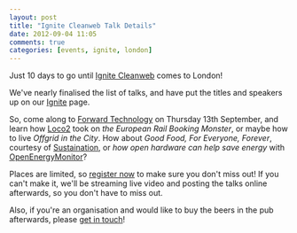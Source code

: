 ```yaml
---
layout: post
title: "Ignite Cleanweb Talk Details"
date: 2012-09-04 11:05
comments: true
categories: [events, ignite, london]
---
```

Just 10 days to go until <a href='/ignite.html'>Ignite Cleanweb</a> comes to London!

We've nearly finalised the list of talks, and have put the titles and speakers up on our <a href='/ignite.html'>Ignite</a> page.

So, come along to <a href='http://forwardtechnology.co.uk/venue'>Forward Technology</a> on Thursday 13th September, and learn how <a href='http://loco2.com'>Loco2</a> took on <em>the European Rail Booking Monster</em>, or maybe how to live <em>Offgrid in the City</em>. How about <em>Good Food, For Everyone, Forever</em>, courtesy of <a href='http://sustaination.co'>Sustaination</a>, or <em>how open hardware can help save energy</em> with <a href='http://openenergymonitor.org/'>OpenEnergyMonitor</a>?

Places are limited, so <a href='http://www.meetup.com/Cleanweb-London/events/72550332/'>register now</a> to make sure you don't miss out! If you can't make it, we'll be streaming live video and posting the talks online afterwards, so you don't have to miss out.

Also, if you're an organisation and would like to buy the beers in the pub afterwards, please <a href='mailto:info@cleanweb.org.uk?subject=Ignite Beers'>get in touch</a>!